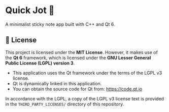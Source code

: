 # Quick Jot 📝

A minimalist sticky note app built with C++ and Qt 6.

## 📄 License

This project is licensed under the **MIT License**.
However, it makes use of the **Qt 6** framework, which is licensed under the **GNU Lesser General Public License (LGPL) version 3**.

- This application uses the Qt framework under the terms of the LGPL v3 license.
- Qt is dynamically linked in this application.
- You can obtain the source code for Qt from: https://code.qt.io

In accordance with the LGPL, a copy of the LGPL v3 license text is provided in the `THIRD_PARTY_LICENSES/` directory of this repository.
